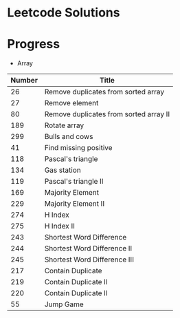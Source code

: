# Leetcode Solutions

# Progress
* Array

| Number | Title |
|--------|-------|
| 26 | Remove duplicates from sorted array |
| 27 | Remove element |
| 80 | Remove duplicates from sorted array II |
| 189 | Rotate array |
| 299 | Bulls and cows |
| 41 | Find missing positive |
| 118 | Pascal's triangle |
| 134 | Gas station |
| 119 | Pascal's triangle II |
| 169 | Majority Element |
| 229 | Majority Element II |
| 274 | H Index |
| 275 | H Index II |
| 243 | Shortest Word Difference |
| 244 | Shortest Word Difference II |
| 245 | Shortest Word Difference III |
| 217 | Contain Duplicate |
| 219 | Contain Duplicate II |
| 220 | Contain Duplicate II |
| 55 | Jump Game |

